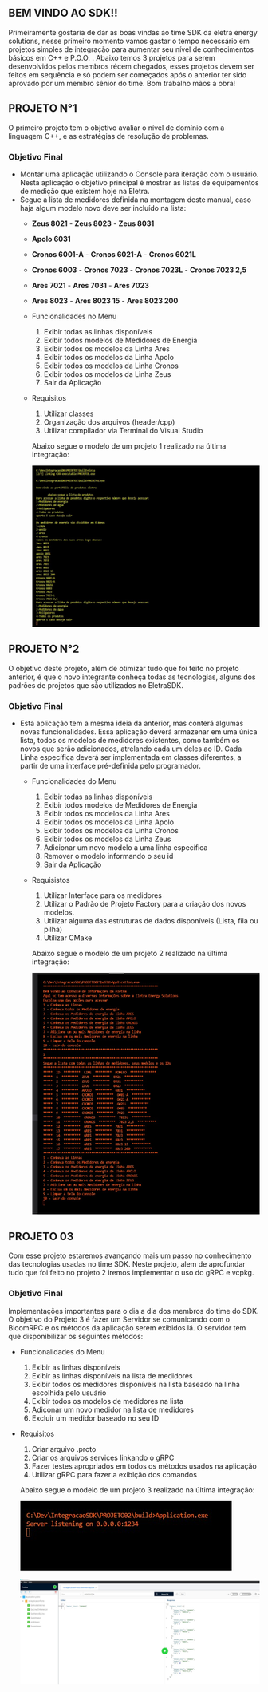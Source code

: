 ## BEM VINDO AO SDK!! 

Primeiramente gostaria de dar as boas vindas ao time SDK da eletra energy solutions, nesse primeiro momento vamos gastar o tempo necessário
em projetos simples de integração para aumentar seu nível de conhecimentos básicos em C++ e P.O.O. . Abaixo temos 3 projetos para serem
desenvolvidos pelos membros récem chegados, esses projetos devem ser feitos em sequência e só podem ser começados após o anterior ter sido aprovado por um membro sênior do time. Bom trabalho mãos a obra!


## PROJETO N°1

O primeiro projeto tem o objetivo avaliar o nível de domínio com a linguagem C++, e as estratégias de resolução de problemas. 

### Objetivo Final

- Montar uma aplicação utilizando o Console para iteração com o usuário. Nesta aplicação o objetivo principal é mostrar as listas de equipamentos de medição que existem hoje na Eletra.
- Segue a lista de medidores definida na montagem deste manual, caso haja algum modelo novo deve ser incluído na lista:
    - **Zeus 8021** - **Zeus 8023** - **Zeus 8031**
    - **Apolo 6031**
    - **Cronos 6001-A** - **Cronos 6021-A** - **Cronos 6021L**
    - **Cronos 6003** - **Cronos 7023** - **Cronos 7023L** - **Cronos 7023 2,5**
    - **Ares 7021** - **Ares 7031** - **Ares 7023**
    - **Ares 8023** - **Ares 8023 15** - **Ares 8023 200**

    - Funcionalidades no Menu
        1) Exibir todas as linhas disponíveis
        2) Exibir todos modelos de Medidores de Energia
        3) Exibir todos os modelos da Linha Ares
        4) Exibir todos os modelos da Linha Apolo
        5) Exibir todos os modelos da Linha Cronos
        6) Exibir todos os modelos da Linha Zeus
        7) Sair da Aplicação

    - Requisitos
        1) Utilizar classes
        2) Organização dos arquivos (header/cpp)
        3) Utilizar compilador via Terminal do Visual Studio

        Abaixo segue o modelo de um projeto 1 realizado na última integração:

        ![alt text](https://raw.githubusercontent.com/RaulSouza27/Intregracao_ELETRA_SDK/master/imagens/Resultado%20Final%20projeto%201.jpg)

## PROJETO N°2

O objetivo deste projeto, além de otimizar tudo que foi feito no projeto anterior, é que o novo integrante conheça todas as tecnologias, alguns dos padrões de projetos que são utilizados no EletraSDK.

### Objetivo Final

- Esta aplicação tem a mesma ideia da anterior, mas conterá algumas novas funcionalidades. Essa aplicação deverá armazenar em uma única lista, todos os modelos de medidores existentes, como também os novos que serão adicionados, atrelando cada um deles ao ID. Cada Linha específica deverá ser implementada em classes diferentes, a partir de uma interface pré-definida pelo programador.

    - Funcionalidades do Menu
        1. Exibir todas as linhas disponíveis
        2. Exibir todos modelos de Medidores de Energia
        3. Exibir todos os modelos da Linha Ares
        4. Exibir todos os modelos da Linha Apolo
        5. Exibir todos os modelos da Linha Cronos
        6. Exibir todos os modelos da Linha Zeus
        7. Adicionar um novo modelo a uma linha específica
        8. Remover o modelo informando o seu id
        9. Sair da Aplicação

    - Requisistos
        1. Utilizar Interface para os medidores
        2. Utilizar o Padrão de Projeto Factory para a criação dos novos modelos.
        3. Utilizar alguma das estruturas de dados disponíveis (Lista, fila ou pilha)
        4. Utilizar CMake

        Abaixo segue o modelo de um projeto 2 realizado na última integração:

        ![alt text](https://raw.githubusercontent.com/RaulSouza27/Intregracao_ELETRA_SDK/master/imagens/Resultado%20Final%20projeto%202.jpg)


## PROJETO 03

Com esse projeto estaremos avançando mais um passo no conhecimento das tecnologias usadas no time SDK. Neste projeto, alem de aprofundar tudo que foi feito no projeto 2 iremos implementar o uso do gRPC e vcpkg. 

### Objetivo Final

Implementações importantes para o dia a dia dos membros do time do SDK. O objetivo do Projeto 3 é fazer um Servidor se comunicando com o BloomRPC e os métodos da aplicação serem exibidos lá. O servidor tem que disponibilizar os seguintes métodos:

- Funcionalidades do Menu

    1. Exibir as linhas disponíveis
    2. Exibir as linhas disponíveis na lista de medidores
    3. Exibir todos os medidores disponíveis na lista baseado na linha escolhida pelo usuário
    4. Exibir todos os modelos de medidores na lista
    5. Adiconar um novo medidor na lista de medidores
    6. Excluir um medidor baseado no seu ID
       
- Requisitos

    1. Criar arquivo .proto 
    2. Criar os arquivos services linkando o gRPC 
    3. Fazer testes apropriados em todos os métodos usados na aplicação
    4. Utilizar gRPC para fazer a exibição dos comandos

    Abaixo segue o modelo de um projeto 3 realizado na última integração:

    ![alt text](https://raw.githubusercontent.com/RaulSouza27/Intregracao_ELETRA_SDK/master/imagens/Resultado%20Final%20projeto%203%20-%20Server.jpg)


    ![alt text](https://raw.githubusercontent.com/RaulSouza27/Intregracao_ELETRA_SDK/master/imagens/Resultado%20Final%20projeto%203%20-%20gRPC.jpg)

